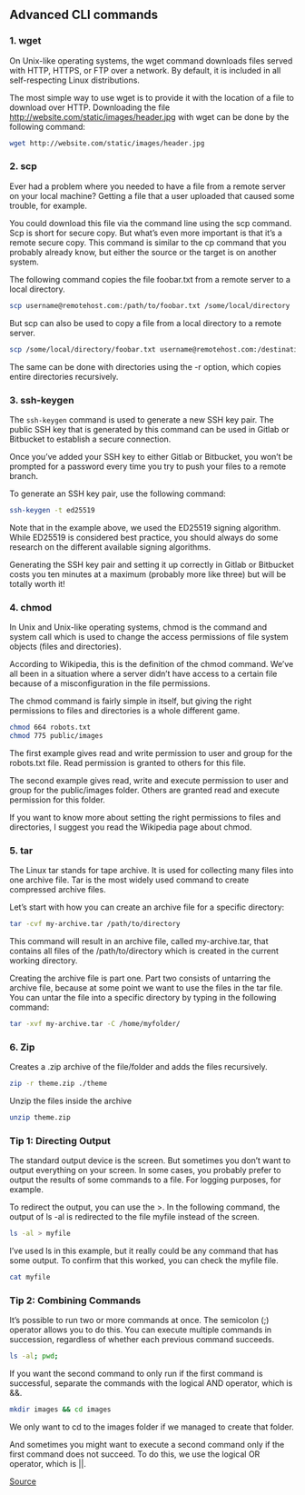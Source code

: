 ## Advanced CLI commands

### 1. wget
On Unix-like operating systems, the wget command downloads files served with HTTP, HTTPS, or FTP over a network. By default, it is included in all self-respecting Linux distributions.

The most simple way to use wget is to provide it with the location of a file to download over HTTP. Downloading the file http://website.com/static/images/header.jpg with wget can be done by the following command:

```bash
wget http://website.com/static/images/header.jpg
```

### 2. scp

Ever had a problem where you needed to have a file from a remote server on your local machine? Getting a file that a user uploaded that caused some trouble, for example.

You could download this file via the command line using the scp command. Scp is short for secure copy. But what’s even more important is that it’s a remote secure copy. This command is similar to the cp command that you probably already know, but either the source or the target is on another system.

The following command copies the file foobar.txt from a remote server to a local directory.

```bash
scp username@remotehost.com:/path/to/foobar.txt /some/local/directory
```

But scp can also be used to copy a file from a local directory to a remote server.

```bash
scp /some/local/directory/foobar.txt username@remotehost.com:/destination/path/
```

The same can be done with directories using the -r option, which copies entire directories recursively.

### 3. ssh-keygen

The ```ssh-keygen``` command is used to generate a new SSH key pair. The public SSH key that is generated by this command can be used in Gitlab or Bitbucket to establish a secure connection.

Once you’ve added your SSH key to either Gitlab or Bitbucket, you won’t be prompted for a password every time you try to push your files to a remote branch.

To generate an SSH key pair, use the following command:

```bash
ssh-keygen -t ed25519
```

Note that in the example above, we used the ED25519 signing algorithm. While ED25519 is considered best practice, you should always do some research on the different available signing algorithms.

Generating the SSH key pair and setting it up correctly in Gitlab or Bitbucket costs you ten minutes at a maximum (probably more like three) but will be totally worth it!

### 4. chmod

In Unix and Unix-like operating systems, chmod is the command and system call which is used to change the access permissions of file system objects (files and directories).

According to Wikipedia, this is the definition of the chmod command. We’ve all been in a situation where a server didn’t have access to a certain file because of a misconfiguration in the file permissions.

The chmod command is fairly simple in itself, but giving the right permissions to files and directories is a whole different game.

```bash
chmod 664 robots.txt
chmod 775 public/images
```

The first example gives read and write permission to user and group for the robots.txt file. Read permission is granted to others for this file.

The second example gives read, write and execute permission to user and group for the public/images folder. Others are granted read and execute permission for this folder.

If you want to know more about setting the right permissions to files and directories, I suggest you read the Wikipedia page about chmod.

### 5. tar

The Linux tar stands for tape archive. It is used for collecting many files into one archive file. Tar is the most widely used command to create compressed archive files.

Let’s start with how you can create an archive file for a specific directory:

```bash
tar -cvf my-archive.tar /path/to/directory
```

This command will result in an archive file, called my-archive.tar, that contains all files of the /path/to/directory which is created in the current working directory.

Creating the archive file is part one. Part two consists of untarring the archive file, because at some point we want to use the files in the tar file. You can untar the file into a specific directory by typing in the following command:

```bash
tar -xvf my-archive.tar -C /home/myfolder/
```
### 6. Zip

Creates a .zip archive of the file/folder and adds the files recursively. 
```bash
zip -r theme.zip ./theme
```
Unzip the files inside the archive
```bash
unzip theme.zip
```

### Tip 1: Directing Output

The standard output device is the screen. But sometimes you don’t want to output everything on your screen. In some cases, you probably prefer to output the results of some commands to a file. For logging purposes, for example.

To redirect the output, you can use the >. In the following command, the output of ls -al is redirected to the file myfile instead of the screen.

```bash
ls -al > myfile
```

I’ve used ls in this example, but it really could be any command that has some output. To confirm that this worked, you can check the myfile file.

```bash
cat myfile
```

### Tip 2: Combining Commands

It’s possible to run two or more commands at once. The semicolon (;) operator allows you to do this. You can execute multiple commands in succession, regardless of whether each previous command succeeds.

```bash
ls -al; pwd;
```

If you want the second command to only run if the first command is successful, separate the commands with the logical AND operator, which is &&.

```bash
mkdir images && cd images
```

We only want to cd to the images folder if we managed to create that folder.

And sometimes you might want to execute a second command only if the first command does not succeed. To do this, we use the logical OR operator, which is ||.

<a href="https://medium.com/better-programming/advanced-cli-commands-you-should-know-as-a-developer-7bc48c752a5e">Source</a>
